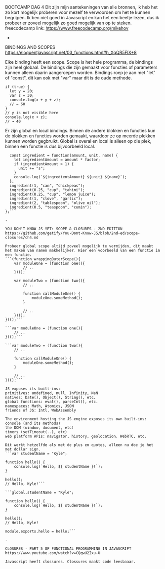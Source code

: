 BOOTCAMP DAG 4
Dit zijn mijn aantekeningen van alle bronnen, ik heb het zo kort mogelijk proberen voor mezelf te verwoorden om het te kunnen begrijpen. Ik ben niet goed in Javascript en kan het een beetje lezen, dus ik probeer er zoveel mogelijk zo goed mogelijk van op te steken.
freecodecamp link: https://www.freecodecamp.org/mikehov

-

BINDINGS AND SCOPES
https://eloquentjavascript.net/03_functions.html#h_XqQR5FlX+8

Elke binding heeft een scope. Scope is het hele programma, de bindings zijn heel globaal. De bindings die zijn gemaakt voor functies of parameters kunnen alleen daarin aangeroepen worden. Bindings roep je aan met "let" of "const", dit kan ook met "var" maar dit is de oude methode.
```let x = 10;
if (true) {
  let y = 20;
  var z = 30;
  console.log(x + y + z);
  // → 60
}
// y is not visible here
console.log(x + z);
// → 40
```

Er zijn global en local bindings. Binnen de andere blokken en functies kun de blokken en functies worden gemaakt, waardoor ze op meerde plekken kunnen worden gegbruikt. Global is overal en local is alleen op die plek, binnen een functie is dus bijvoorbeeld local. 
```const hummus = function(factor) {
  const ingredient = function(amount, unit, name) {
    let ingredientAmount = amount * factor;
    if (ingredientAmount > 1) {
      unit += "s";
    }
    console.log(`${ingredientAmount} ${unit} ${name}`);
  };
  ingredient(1, "can", "chickpeas");
  ingredient(0.25, "cup", "tahini");
  ingredient(0.25, "cup", "lemon juice");
  ingredient(1, "clove", "garlic");
  ingredient(2, "tablespoon", "olive oil");
  ingredient(0.5, "teaspoon", "cumin");
};```

-

YOU DON'T KNOW JS YET: SCOPE & CLOSURES - 2ND EDITION
https://github.com/getify/You-Dont-Know-JS/blob/2nd-ed/scope-closures/ch4.md

Probeer global scope altijd zoveel mogelijk te vermijden, dit maakt het maken van namen makkelijker. Hier een voorbeeld van een functie in een functie. 
```(function wrappingOuterScope(){
    var moduleOne = (function one(){
        // ..
    })();

    var moduleTwo = (function two(){
        // ..

        function callModuleOne() {
            moduleOne.someMethod();
        }

        // ..
    })();
})();```

```var moduleOne = (function one(){
    // ..
})();```

```var moduleTwo = (function two(){
    // ..

    function callModuleOne() {
        moduleOne.someMethod();
    }

    // ..
})();```

JS exposes its built-ins:
primitives: undefined, null, Infinity, NaN
natives: Date(), Object(), String(), etc.
global functions: eval(), parseInt(), etc.
namespaces: Math, Atomics, JSON
friends of JS: Intl, WebAssembly

The environment hosting the JS engine exposes its own built-ins:
console (and its methods)
the DOM (window, document, etc)
timers (setTimeout(..), etc)
web platform APIs: navigator, history, geolocation, WebRTC, etc.

Dit werkt hetzelfde als met de plus en quotes, alleen nu doe je het met dollar sign.
```var studentName = "Kyle";

function hello() {
    console.log(`Hello, ${ studentName }!`);
}

hello();
// Hello, Kyle!```

```global.studentName = "Kyle";

function hello() {
    console.log(`Hello, ${ studentName }!`);
}

hello();
// Hello, Kyle!

module.exports.hello = hello;```

-

CLOSURES - PART 5 OF FUNCTIONAL PROGRAMMING IN JAVASCRIPT
https://www.youtube.com/watch?v=CQqwU2Ixu-U

Javascript heeft clossures. Clossures maakt code leesbaaar. 